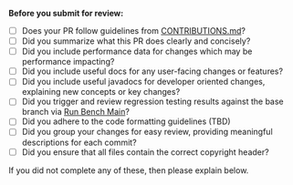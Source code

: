 __Before you submit for review:__

- [ ] Does your PR follow guidelines from [CONTRIBUTIONS.md](https://github.com/datastax/jvector/blob/main/CONTRIBUTIONS.md)?
- [ ] Did you summarize what this PR does clearly and concisely?
- [ ] Did you include performance data for changes which may be performance impacting?
- [ ] Did you include useful docs for any user-facing changes or features?
- [ ] Did you include useful javadocs for developer oriented changes, explaining new concepts or key changes?
- [ ] Did you trigger and review regression testing results against the base branch via [Run Bench Main](https://github.com/datastax/jvector/actions/workflows/run-bench.yml)?
- [ ] Did you adhere to the code formatting guidelines (TBD)
- [ ] Did you group your changes for easy review, providing meaningful descriptions for each commit?
- [ ] Did you ensure that all files contain the correct copyright header?

If you did not complete any of these, then please explain below.
